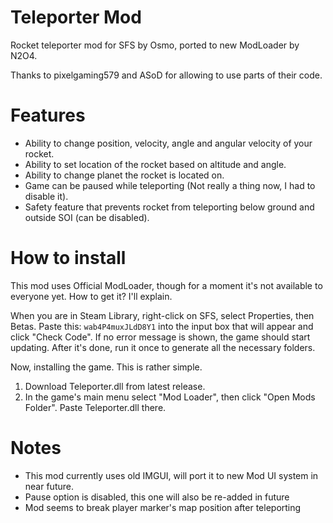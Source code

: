 # Teleporter Mod
Rocket teleporter mod for SFS by Osmo, ported to new ModLoader by N2O4.

Thanks to pixelgaming579 and ASoD for allowing to use parts of their code.
# Features
- Ability to change position, velocity, angle and angular velocity of your rocket.
- Ability to set location of the rocket based on altitude and angle.
- Ability to change planet the rocket is located on.
- Game can be paused while teleporting (Not really a thing now, I had to disable it).
- Safety feature that prevents rocket from teleporting below ground and outside SOI (can be disabled).
# How to install
This mod uses Official ModLoader, though for a moment it's not available to everyone yet. How to get it? I'll explain.

When you are in Steam Library, right-click on SFS, select Properties, then Betas. Paste this: `wab4P4muxJLdD8Y1` into the input box that will appear and click "Check Code". If no error message is shown, the game should start updating. After it's done, run it once to generate all the necessary folders.

Now, installing the game. This is rather simple.
1. Download Teleporter.dll from latest release.
2. In the game's main menu select "Mod Loader", then click "Open Mods Folder". Paste Teleporter.dll there.

# Notes
- This mod currently uses old IMGUI, will port it to new Mod UI system in near future.
- Pause option is disabled, this one will also be re-added in future
- Mod seems to break player marker's map position after teleporting
